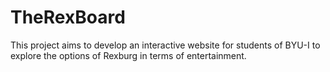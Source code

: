 # TheRexBoard
This project aims to develop an interactive website for students of BYU-I to explore the options of Rexburg in terms of entertainment.
